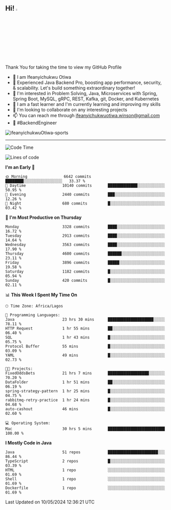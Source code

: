 <!-- BLOG-POST-LIST:START --><!-- BLOG-POST-LIST:END -->

## Hi! <img src="https://media.giphy.com/media/hvRJCLFzcasrR4ia7z/giphy.gif" width="4%"> 

Thank You for taking the time to view my GitHub Profile

- 👋 I am Ifeanyichukwu Otiwa
- 🚀 Experienced Java Backend Pro, boosting app performance, security, & scalability. Let's build something extraordinary together!
- 👀 I'm interested in Problem Solving, Java, Microservices with Spring, Spring Boot, MySQL, gRPC, REST, Kafka, git, Docker, and Kubernetes
- 🌱 I am a fast learner and I'm currently learning and improving my skills
- 💞️ I'm looking to collaborate on any interesting projects
- 📫 You can reach me through ifeanyichukwuotiwa.winson@gmail.com
- 🚀 #BackendEngineer

<p align="left" marginTop="10px"> <img src="https://komarev.com/ghpvc/?username=ifeanyichukwuOtiwa-sports&label=Profile%20views&color=0e75b6&style=for-the-badge" alt="ifeanyichukwuOtiwa-sports" /> </p>

***

<!--START_SECTION:waka-->
![Code Time](http://img.shields.io/badge/Code%20Time-2%2C496%20hrs%2056%20mins-blue)

![Lines of code](https://img.shields.io/badge/From%20Hello%20World%20I%27ve%20Written-5.3%20million%20lines%20of%20code-blue)

**I'm an Early 🐤** 

```text
🌞 Morning                6642 commits        ████████░░░░░░░░░░░░░░░░░   33.37 % 
🌆 Daytime                10140 commits       █████████████░░░░░░░░░░░░   50.95 % 
🌃 Evening                2440 commits        ███░░░░░░░░░░░░░░░░░░░░░░   12.26 % 
🌙 Night                  680 commits         █░░░░░░░░░░░░░░░░░░░░░░░░   03.42 % 
```
📅 **I'm Most Productive on Thursday** 

```text
Monday                   3328 commits        ████░░░░░░░░░░░░░░░░░░░░░   16.72 % 
Tuesday                  2913 commits        ████░░░░░░░░░░░░░░░░░░░░░   14.64 % 
Wednesday                3563 commits        ████░░░░░░░░░░░░░░░░░░░░░   17.90 % 
Thursday                 4600 commits        ██████░░░░░░░░░░░░░░░░░░░   23.11 % 
Friday                   3896 commits        █████░░░░░░░░░░░░░░░░░░░░   19.58 % 
Saturday                 1182 commits        █░░░░░░░░░░░░░░░░░░░░░░░░   05.94 % 
Sunday                   420 commits         █░░░░░░░░░░░░░░░░░░░░░░░░   02.11 % 
```


📊 **This Week I Spent My Time On** 

```text
🕑︎ Time Zone: Africa/Lagos

💬 Programming Languages: 
Java                     23 hrs 30 mins      ████████████████████░░░░░   78.11 % 
HTTP Request             1 hr 55 mins        ██░░░░░░░░░░░░░░░░░░░░░░░   06.40 % 
SQL                      1 hr 43 mins        █░░░░░░░░░░░░░░░░░░░░░░░░   05.75 % 
Protocol Buffer          55 mins             █░░░░░░░░░░░░░░░░░░░░░░░░   03.09 % 
YAML                     49 mins             █░░░░░░░░░░░░░░░░░░░░░░░░   02.73 % 

🐱‍💻 Projects: 
FixedOddsBets            21 hrs 7 mins       ██████████████████░░░░░░░   70.20 % 
DataFolder               1 hr 51 mins        ██░░░░░░░░░░░░░░░░░░░░░░░   06.19 % 
spring-strategy-pattern  1 hr 25 mins        █░░░░░░░░░░░░░░░░░░░░░░░░   04.75 % 
rabbitmq-retry-practice  1 hr 24 mins        █░░░░░░░░░░░░░░░░░░░░░░░░   04.68 % 
auto-cashout             46 mins             █░░░░░░░░░░░░░░░░░░░░░░░░   02.60 % 

💻 Operating System: 
Mac                      30 hrs 5 mins       █████████████████████████   100.00 % 
```

**I Mostly Code in Java** 

```text
Java                     51 repos            ██████████████████████░░░   86.44 % 
TypeScript               2 repos             █░░░░░░░░░░░░░░░░░░░░░░░░   03.39 % 
HTML                     1 repo              ░░░░░░░░░░░░░░░░░░░░░░░░░   01.69 % 
Shell                    1 repo              ░░░░░░░░░░░░░░░░░░░░░░░░░   01.69 % 
Dockerfile               1 repo              ░░░░░░░░░░░░░░░░░░░░░░░░░   01.69 % 
```




 Last Updated on 10/05/2024 12:36:21 UTC
<!--END_SECTION:waka-->

<!--
<p align="center">
![trophy](https://github-profile-trophy.vercel.app/?username=ifeanyichukwuOtiwa-sports&theme=onedark) (https://github.com/ryo-ma/github-profile-trophy)
</p>
-->

<!---
ifeanyi-otiwa/ifeanyi-otiwa is a ✨ special ✨ repository because its `README.md` (this file) appears on your GitHub profile.
You can click the Preview link to take a look at your changes.
--->

